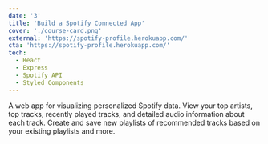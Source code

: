 ```yaml
---
date: '3'
title: 'Build a Spotify Connected App'
cover: './course-card.png'
external: 'https://spotify-profile.herokuapp.com/'
cta: 'https://spotify-profile.herokuapp.com/'
tech:
  - React
  - Express
  - Spotify API
  - Styled Components
---
```


A web app for visualizing personalized Spotify data. View your top artists, top tracks, recently played tracks, and detailed audio information about each track. Create and save new playlists of recommended tracks based on your existing playlists and more.
